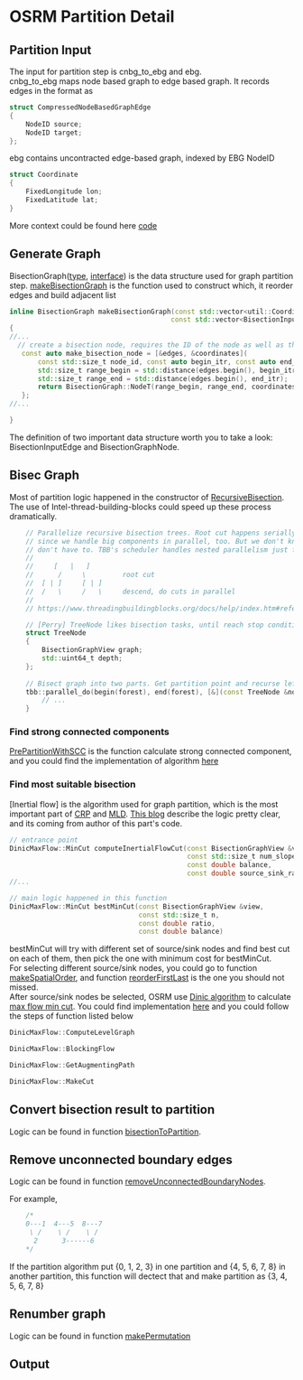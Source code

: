 # OSRM Partition Detail

## Partition Input
The input for partition step is cnbg_to_ebg and ebg. <br/>
cnbg_to_ebg maps node based graph to edge based graph.  It records edges in the format as
```C++
struct CompressedNodeBasedGraphEdge
{
    NodeID source;
    NodeID target;
};
```
ebg contains uncontracted edge-based graph, indexed by EBG NodeID
```C++
struct Coordinate
{
    FixedLongitude lon;
    FixedLatitude lat;
}
```

More context could be found here [code](https://github.com/Project-OSRM/osrm-backend/blob/v5.20.0/src/partitioner/partitioner.cpp#L45)


## Generate Graph
 BisectionGraph([type](https://github.com/Project-OSRM/osrm-backend/blob/v5.20.0/include/partitioner/bisection_graph.hpp#L56), [interface](https://github.com/Project-OSRM/osrm-backend/blob/v5.20.0/include/partitioner/partition_graph.hpp#L64)) is the data structure used for graph partition step.  [makeBisectionGraph](end/blob/v5.20.0/include/partitioner/bisection_graph.hpp#L60) is the function used to construct which, it reorder edges and build adjacent list

 ```C++
inline BisectionGraph makeBisectionGraph(const std::vector<util::Coordinate> &coordinates,
                                         const std::vector<BisectionInputEdge> &edges)
 {
//...
   // create a bisection node, requires the ID of the node as well as the lower bound to its edges
    const auto make_bisection_node = [&edges, &coordinates](
        const std::size_t node_id, const auto begin_itr, const auto end_itr) {
        std::size_t range_begin = std::distance(edges.begin(), begin_itr);
        std::size_t range_end = std::distance(edges.begin(), end_itr);
        return BisectionGraph::NodeT(range_begin, range_end, coordinates[node_id], node_id);
    };
//...

 }

 ```
The definition of two important data structure worth you to take a look: BisectionInputEdge and BisectionGraphNode.


## Bisec Graph
Most of partition logic happened in the constructor of [RecursiveBisection](https://github.com/Project-OSRM/osrm-backend/blob/v5.20.0/src/partitioner/recursive_bisection.cpp#L33).  The use of Intel-thread-building-blocks could speed up these process dramatically.
```C++
    // Parallelize recursive bisection trees. Root cut happens serially (well, this is a lie:
    // since we handle big components in parallel, too. But we don't know this and
    // don't have to. TBB's scheduler handles nested parallelism just fine).
    //
    //     [   |   ]
    //      /     \         root cut
    //  [ | ]     [ | ]
    //  /   \     /   \     descend, do cuts in parallel
    //
    // https://www.threadingbuildingblocks.org/docs/help/index.htm#reference/algorithms/parallel_do_func.html

    // [Perry] TreeNode likes bisection tasks, until reach stop condition it will continue to split and add to the tree
    struct TreeNode
    {
        BisectionGraphView graph;
        std::uint64_t depth;
    };
    
    // Bisect graph into two parts. Get partition point and recurse left and right in parallel.
    tbb::parallel_do(begin(forest), end(forest), [&](const TreeNode &node, Feeder &feeder) {
        // ...
    }
```



### Find strong connected components
[PrePartitionWithSCC](https://github.com/Project-OSRM/osrm-backend/blob/v5.20.0/src/partitioner/recursive_bisection_state.cpp#L91) is the function calculate strong connected component, and you could find the implementation of algorithm [here](https://github.com/Project-OSRM/osrm-backend/blob/v5.20.0/include/extractor/tarjan_scc.hpp#L62)<br/>

### Find most suitable bisection
[Inertial flow] is the algorithm used for graph partition, which is the most important part of [CRP](../../../routing_basic/doc/crp.md) and [MLD](../bidirectional_dijkstra_in_osrm.md).  [This blog](https://daniel-j-h.github.io/post/selection-algorithms-for-partitioning/) describe the logic pretty clear, and its coming from author of this part's code. <br/>

```C++
// entrance point
DinicMaxFlow::MinCut computeInertialFlowCut(const BisectionGraphView &view,
                                            const std::size_t num_slopes,
                                            const double balance,
                                            const double source_sink_rate)
//...

// main logic happened in this function
DinicMaxFlow::MinCut bestMinCut(const BisectionGraphView &view,
                                const std::size_t n,
                                const double ratio,
                                const double balance)
```

bestMinCut will try with different set of source/sink nodes and find best cut on each of them, then pick the one with minimum cost for bestMinCut.<br/>
For selecting different source/sink nodes, you could go to function [makeSpatialOrder](), and function [reorderFirstLast]() is the one you should not missed.<br/>
After source/sink nodes be selected, OSRM use [Dinic algorithm](https://en.wikipedia.org/wiki/Dinic%27s_algorithm) to calculate [max flow min cut](../../../routing_basic/doc/max_flow_min_cut.md).  You could find implementation [here]() and you could follow the steps of function listed below<br/>
```C++
DinicMaxFlow::ComputeLevelGraph

DinicMaxFlow::BlockingFlow

DinicMaxFlow::GetAugmentingPath

DinicMaxFlow::MakeCut

```


## Convert bisection result to partition
Logic can be found in function [bisectionToPartition](https://github.com/Project-OSRM/osrm-backend/blob/v5.20.0/src/partitioner/bisection_to_partition.cpp#L117).<br/>

## Remove unconnected boundary edges
Logic can be found in function [removeUnconnectedBoundaryNodes](https://github.com/Project-OSRM/osrm-backend/blob/v5.20.0/include/partitioner/remove_unconnected.hpp).<br/>

For example, 
```C++
    /*
    0---1  4---5  8---7 
     \ /    \ /    \ /
      2      3------6
    */
```
If the partition algorithm put {0, 1, 2, 3} in one partition and {4, 5, 6, 7, 8} in another partition, this function will dectect that and make partition as {3, 4, 5, 6, 7, 8}<br/>



## Renumber graph
Logic can be found in function [makePermutation](https://github.com/Project-OSRM/osrm-backend/blob/v5.20.0/src/partitioner/renumber.cpp#L44)<br/>


## Output

